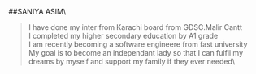 ##SANIYA ASIM\
> I have done my inter from Karachi board from GDSC.Malir Cantt \
> I completed my higher secondary education by A1 grade \
> I am recently becoming a software engineere from fast university\
> My goal is to become an independant lady so that I can fulfil my dreams by myself and support my family if they ever needed\  
